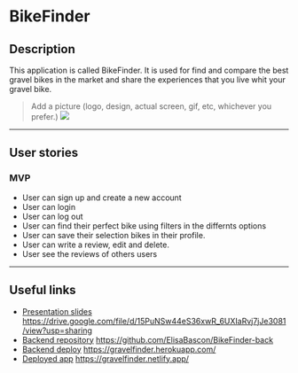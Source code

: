 # BikeFinder
<!-- <img src="https://res.cloudinary.com/ds0q8dpvh/image/upload/v1664016639/bikeFinder/background-1_cqxtoi.png"> -->
## Description

This application is called BikeFinder. It is used for find and compare the best gravel bikes in the market and share the experiences that you live whit your gravel bike.

> Add a picture (logo, design, actual screen, gif, etc, whichever you prefer.)
![](backgorund-1.png)


---
## User stories 

### MVP

- User can sign up and create a new account
- User can login
- User can log out
- User can find their perfect bike using filters in the differnts options
- User can save their selection bikes in their profile.
- User can write a review, edit and delete.
- User see the reviews of others users

---

## Useful links

- [Presentation slides]() https://drive.google.com/file/d/15PuNSw44eS36xwR_6UXIaRvj7jJe3081/view?usp=sharing
- [Backend repository]() https://github.com/ElisaBascon/BikeFinder-back
- [Backend deploy]() https://gravelfinder.herokuapp.com/
- [Deployed app]() https://gravelfinder.netlify.app/


